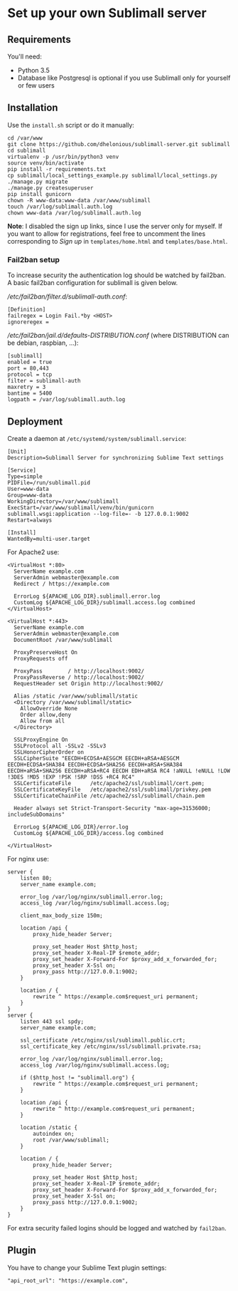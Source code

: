 # Set up your own Sublimall server

## Requirements

You'll need:
 - Python 3.5
 - Database like Postgresql is optional if you use Sublimall only for yourself or few users

## Installation

Use the ```install.sh``` script or do it manually:

```
cd /var/www
git clone https://github.com/dhelonious/sublimall-server.git sublimall
cd sublimall
virtualenv -p /usr/bin/python3 venv
source venv/bin/activate
pip install -r requirements.txt
cp sublimall/local_settings_example.py sublimall/local_settings.py
./manage.py migrate
./manage.py createsuperuser
pip install gunicorn
chown -R www-data:www-data /var/www/sublimall
touch /var/log/sublimall.auth.log
chown www-data /var/log/sublimall.auth.log
```

**Note**: I disabled the sign up links, since I use the server only for myself. If you want to allow for registrations, feel free to uncomment the lines corresponding to *Sign up* in `templates/home.html` and `templates/base.html`.

### Fail2ban setup

To increase security the authentication log should be watched by fail2ban. A basic fail2ban configuration for sublimall is given below.

*/etc/fail2ban/filter.d/sublimall-auth.conf*:
```
[Definition]
failregex = Login Fail.*by <HOST>
ignoreregex =
```

*/etc/fail2ban/jail.d/defaults-DISTRIBUTION.conf* (where DISTRIBUTION can be debian, raspbian, ...):
```
[sublimall]
enabled = true
port = 80,443
protocol = tcp
filter = sublimall-auth
maxretry = 3
bantime = 5400
logpath = /var/log/sublimall.auth.log
```

## Deployment

Create a daemon at ```/etc/systemd/system/sublimall.service```:

```
[Unit]
Description=Sublimall Server for synchronizing Sublime Text settings

[Service]
Type=simple
PIDFile=/run/sublimall.pid
User=www-data
Group=www-data
WorkingDirectory=/var/www/sublimall
ExecStart=/var/www/sublimall/venv/bin/gunicorn sublimall.wsgi:application --log-file=- -b 127.0.0.1:9002
Restart=always

[Install]
WantedBy=multi-user.target
```

For Apache2 use:

```
<VirtualHost *:80>
  ServerName example.com
  ServerAdmin webmaster@example.com
  Redirect / https://example.com

  ErrorLog ${APACHE_LOG_DIR}.sublimall.error.log
  CustomLog ${APACHE_LOG_DIR}/sublimall.access.log combined
</VirtualHost>

<VirtualHost *:443>
  ServerName example.com
  ServerAdmin webmaster@example.com
  DocumentRoot /var/www/sublimall

  ProxyPreserveHost On
  ProxyRequests off

  ProxyPass        / http://localhost:9002/
  ProxyPassReverse / http://localhost:9002/
  RequestHeader set Origin http://localhost:9002/

  Alias /static /var/www/sublimall/static
  <Directory /var/www/sublimall/static>
    AllowOverride None
    Order allow,deny
    Allow from all
  </Directory>

  SSLProxyEngine On
  SSLProtocol all -SSLv2 -SSLv3
  SSLHonorCipherOrder on
  SSLCipherSuite "EECDH+ECDSA+AESGCM EECDH+aRSA+AESGCM EECDH+ECDSA+SHA384 EECDH+ECDSA+SHA256 EECDH+aRSA+SHA384 EECDH+aRSA+SHA256 EECDH+aRSA+RC4 EECDH EDH+aRSA RC4 !aNULL !eNULL !LOW !3DES !MD5 !EXP !PSK !SRP !DSS +RC4 RC4"
  SSLCertificateFile      /etc/apache2/ssl/sublimall/cert.pem;
  SSLCertificateKeyFile   /etc/apache2/ssl/sublimall/privkey.pem
  SSLCertificateChainFile /etc/apache2/ssl/sublimall/chain.pem

  Header always set Strict-Transport-Security "max-age=31536000; includeSubDomains"

  ErrorLog ${APACHE_LOG_DIR}/error.log
  CustomLog ${APACHE_LOG_DIR}/access.log combined

</VirtualHost>
```

For nginx use:

```
server {
    listen 80;
    server_name example.com;

    error_log /var/log/nginx/sublimall.error.log;
    access_log /var/log/nginx/sublimall.access.log;

    client_max_body_size 150m;

    location /api {
        proxy_hide_header Server;

        proxy_set_header Host $http_host;
        proxy_set_header X-Real-IP $remote_addr;
        proxy_set_header X-Forward-For $proxy_add_x_forwarded_for;
        proxy_set_header X-Ssl on;
        proxy_pass http://127.0.0.1:9002;
    }

    location / {
        rewrite ^ https://example.com$request_uri permanent;
    }
}
server {
    listen 443 ssl spdy;
    server_name example.com;

    ssl_certificate /etc/nginx/ssl/sublimall.public.crt;
    ssl_certificate_key /etc/nginx/ssl/sublimall.private.rsa;

    error_log /var/log/nginx/sublimall.error.log;
    access_log /var/log/nginx/sublimall.access.log;

    if ($http_host != "sublimall.org") {
        rewrite ^ https://example.com$request_uri permanent;
    }

    location /api {
        rewrite ^ http://example.com$request_uri permanent;
    }

    location /static {
        autoindex on;
        root /var/www/sublimall;
    }

    location / {
        proxy_hide_header Server;

        proxy_set_header Host $http_host;
        proxy_set_header X-Real-IP $remote_addr;
        proxy_set_header X-Forward-For $proxy_add_x_forwarded_for;
        proxy_set_header X-Ssl on;
        proxy_pass http://127.0.0.1:9002;
    }
}
```

For extra security failed logins should be logged and watched by ```fail2ban```.

## Plugin

You have to change your Sublime Text plugin settings:

```
"api_root_url": "https://example.com",
```

[0]: http://supervisord.org/
